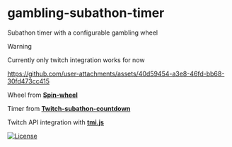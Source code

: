 <h1>gambling-subathon-timer</h1>
Subathon timer with a configurable gambling wheel

> [!WARNING]  
> Currently only twitch integration works for now

https://github.com/user-attachments/assets/40d59454-a3e8-46fd-bb68-30fd473cc415

Wheel from **[Spin-wheel](https://github.com/CrazyTim/spin-wheel)**

Timer from **[Twitch-subathon-countdown](https://github.com/JayexDesigns/twitch-subathon-countdown)**

Twitch API integration with **[tmi.js](https://github.com/tmijs/tmi.js)**


[![License](https://img.shields.io/badge/license-MIT-blue)](#license "View license")
